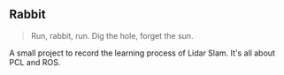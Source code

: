 ## Rabbit
> Run, rabbit, run. Dig the hole, forget the sun.

A small project to record the learning process of Lidar Slam. It's all about PCL and ROS.